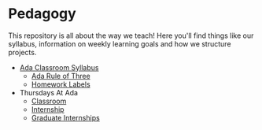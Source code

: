 # Pedagogy

This repository is all about the way we teach! Here you'll find things like our syllabus, information on weekly learning goals and how we structure projects.

- [Ada Classroom Syllabus](syllabus.md)
  - [Ada Rule of Three](rule-of-three.md)
  - [Homework Labels](hw-learning-goal-label-key.md)
- Thursdays At Ada
  - [Classroom](cs-fundamentals-classroom.md)
  - [Internship](cs-fundamentals-internships.md)
  - [Graduate Internships](cs-fundamentals-graduate-internships.md)
